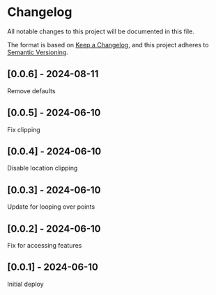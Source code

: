 # Changelog
All notable changes to this project will be documented in this file.

The format is based on [Keep a Changelog](https://keepachangelog.com/en/1.0.0/),
and this project adheres to [Semantic Versioning](https://semver.org/spec/v2.0.0.html).

## [0.0.6] - 2024-08-11
Remove defaults

## [0.0.5] - 2024-06-10
Fix clipping

## [0.0.4] - 2024-06-10
Disable location clipping

## [0.0.3] - 2024-06-10
Update for looping over points

## [0.0.2] - 2024-06-10
Fix for accessing features

## [0.0.1] - 2024-06-10
Initial deploy
